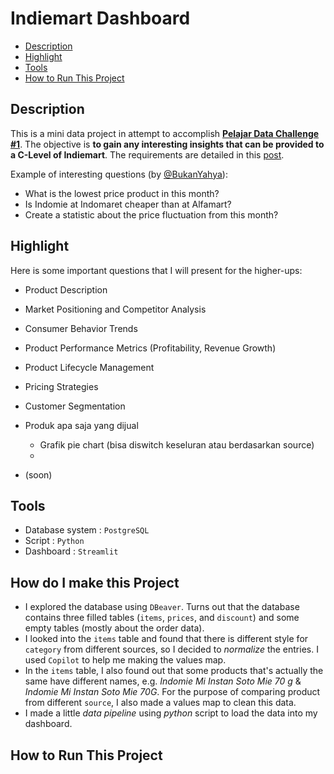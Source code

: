 # Indiemart Dashboard

- [Description](#description)
- [Highlight](#highlight)
- [Tools](#tools)
- [How to Run This Project](#how-to-run-this-project)

## Description

This is a mini data project in attempt to accomplish [**Pelajar Data Challenge #1**](https://x.com/as_sulthoni/status/1765027539523952943?s=20). The objective is **to gain any interesting insights that can be provided to a C-Level of Indiemart**. The requirements are detailed in this [post](https://x.com/as_sulthoni/status/1765027539523952943?s=20).

Example of interesting questions (by [@BukanYahya](https://x.com/BukanYahya/status/1764307213957644590?s=20)):

- What is the lowest price product in this month?
- Is Indomie at Indomaret cheaper than at Alfamart?
- Create a statistic about the price fluctuation from this month?

## Highlight

Here is some important questions that I will present for the higher-ups:

- Product Description
- Market Positioning and Competitor Analysis
- Consumer Behavior Trends
- Product Performance Metrics (Profitability, Revenue Growth)
- Product Lifecycle Management
- Pricing Strategies
- Customer Segmentation

- Produk apa saja yang dijual
    - Grafik pie chart (bisa diswitch keseluran atau berdasarkan source)
    - 


- (soon)

## Tools

- Database system : `PostgreSQL`
- Script : `Python`
- Dashboard : `Streamlit`

## How do I make this Project

- I explored the database using `DBeaver`. Turns out that the database contains three filled tables (`items`, `prices`, and `discount`) and some empty tables (mostly about the order data).
- I looked into the `items` table and found that there is different style for `category` from different sources, so I decided to _normalize_ the entries. I used `Copilot` to help me making the values map.
- In the `items` table, I also found out that some products that's actually the same have different names, e.g. _Indomie Mi Instan Soto Mie 70 g_ & _Indomie Mi Instan Soto Mie 70G_. For the purpose of comparing product from different `source`, I also made a values map to clean this data.
- I made a little _data pipeline_ using _python_ script to load the data into my dashboard.

## How to Run This Project
